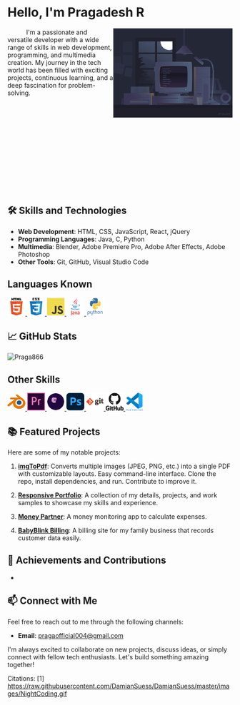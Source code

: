 

# Hello, I'm Pragadesh R
<img align="right" height="200" src="https://raw.githubusercontent.com/DamianSuess/DamianSuess/master/images/NightCoding.gif">
<p style="height: 300px">&emsp;&emsp;&emsp;I'm a passionate and versatile developer with a wide range of skills in web development, programming, and multimedia creation. My journey in the tech world has been filled with exciting projects, continuous learning, and a deep fascination for problem-solving.</p>
<br><br><br>

## 🛠️ Skills and Technologies

- **Web Development**: HTML, CSS, JavaScript, React, jQuery  
- **Programming Languages**: Java, C, Python  
- **Multimedia**: Blender, Adobe Premiere Pro, Adobe After Effects, Adobe Photoshop  
- **Other Tools**: Git, GitHub, Visual Studio Code  

## Languages Known

<p align="left">
  <a href="https://www.w3.org/html/" target="_blank" rel="noreferrer"> <img src="https://raw.githubusercontent.com/devicons/devicon/master/icons/html5/html5-original-wordmark.svg" alt="html5" width="40" height="40"/> </a>
  <a href="https://www.w3schools.com/css/" target="_blank" rel="noreferrer"> <img src="https://raw.githubusercontent.com/devicons/devicon/master/icons/css3/css3-original-wordmark.svg" alt="css3" width="40" height="40"/> </a>
  <a href="https://developer.mozilla.org/en-US/docs/Web/JavaScript" target="_blank" rel="noreferrer"> <img src="https://raw.githubusercontent.com/devicons/devicon/master/icons/javascript/javascript-original.svg" alt="javascript" width="40" height="40"/> </a>
  <a href="https://www.java.com/" target="_blank" rel="noreferrer"> <img src="https://raw.githubusercontent.com/devicons/devicon/master/icons/java/java-original-wordmark.svg" alt="java" width="40" height="40"/> </a>
  <a href="https://www.python.org/" target="_blank" rel="noreferrer"> <img src="https://raw.githubusercontent.com/devicons/devicon/master/icons/python/python-original-wordmark.svg" alt="python" width="40" height="40"/> </a>
</p>

## 📈 GitHub Stats

<img height="175" src="https://github-readme-streak-stats.herokuapp.com/?user=pragadesh04&theme=chartreuse-dark&hide_border=false" alt="Praga866" />

## Other Skills

<p align="left">
  <a href="https://www.blender.org/" target="_blank" rel="noreferrer">
    <img src="https://raw.githubusercontent.com/devicons/devicon/master/icons/blender/blender-original.svg" alt="blender" width="40" height="40"/>
  </a>
  <a href="https://www.adobe.com/products/premiere.html" target="_blank" rel="noreferrer">
    <img src="https://raw.githubusercontent.com/devicons/devicon/master/icons/premierepro/premierepro-original.svg" alt="premierepro" width="40" height="40"/>
  </a>
  <a href="https://www.adobe.com/products/aftereffects.html" target="_blank" rel="noreferrer">
    <img src="https://raw.githubusercontent.com/devicons/devicon/master/icons/aftereffects/aftereffects-original.svg" alt="aftereffects" width="40" height="40"/>
  </a>
  <a href="https://www.adobe.com/products/photoshop.html" target="_blank" rel="noreferrer">
    <img src="https://raw.githubusercontent.com/devicons/devicon/master/icons/photoshop/photoshop-original.svg" alt="photoshop" width="40" height="40"/>
  </a>
  <a href="https://git-scm.com/" target="_blank" rel="noreferrer">
    <img src="https://raw.githubusercontent.com/devicons/devicon/master/icons/git/git-original-wordmark.svg" alt="git" width="40" height="40"/>
  </a>
  <a href="https://github.com/" target="_blank" rel="noreferrer">
    <img src="https://raw.githubusercontent.com/devicons/devicon/master/icons/github/github-original-wordmark.svg" alt="github" width="40" height="40"/>
  </a>
  <a href="https://code.visualstudio.com/" target="_blank" rel="noreferrer">
    <img src="https://raw.githubusercontent.com/devicons/devicon/master/icons/vscode/vscode-original-wordmark.svg" alt="vscode" width="40" height="40"/>
  </a>
</p>

## 📚 Featured Projects

Here are some of my notable projects:

1. **[imgToPdf](https://github.com/Praga866/-img-2-PDF-)**: Converts multiple images (JPEG, PNG, etc.) into a single PDF with customizable layouts. Easy command-line interface. Clone the repo, install dependencies, and run. Contribute to improve it.
  
2. **[Responsive Portfolio](https://github.com/Praga866/Portfolio)**: A collection of my details, projects, and work samples to showcase my skills and experience.
  
3. **[Money Partner](https://github.com/Praga866/MoneyPartner)**: A money monitoring app to calculate expenses.
  
4. **[BabyBlink Billing](https://github.com/Praga866/babybyblinkbilling)**: A billing site for my family business that records customer data easily.

## 🌟 Achievements and Contributions

- 

## 📫 Connect with Me

Feel free to reach out to me through the following channels:

- **Email**: [pragaofficial004@gmail.com](pragaofficial004@gmail.com)

I'm always excited to collaborate on new projects, discuss ideas, or simply connect with fellow tech enthusiasts. Let's build something amazing together!

Citations:
[1] https://raw.githubusercontent.com/DamianSuess/DamianSuess/master/images/NightCoding.gif
